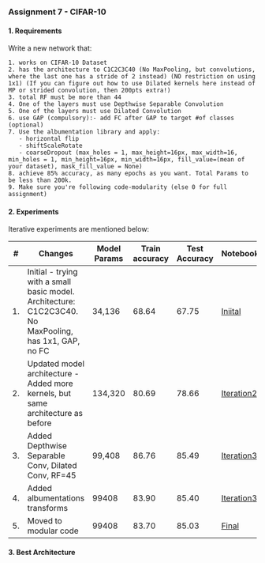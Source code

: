 ### Assignment 7 - CIFAR-10


#### 1. Requirements
Write a new network that: 

    1. works on CIFAR-10 Dataset
    2. has the architecture to C1C2C3C40 (No MaxPooling, but convolutions, where the last one has a stride of 2 instead) (NO restriction on using 1x1) (If you can figure out how to use Dilated kernels here instead of MP or strided convolution, then 200pts extra!)
    3. total RF must be more than 44
    4. One of the layers must use Depthwise Separable Convolution
    5. One of the layers must use Dilated Convolution
    6. use GAP (compulsory):- add FC after GAP to target #of classes (optional)
    7. Use the albumentation library and apply:
       - horizontal flip
       - shiftScaleRotate
       - coarseDropout (max_holes = 1, max_height=16px, max_width=16, min_holes = 1, min_height=16px, min_width=16px, fill_value=(mean of your dataset), mask_fill_value = None)
    8. achieve 85% accuracy, as many epochs as you want. Total Params to be less than 200k.
    9. Make sure you're following code-modularity (else 0 for full assignment) 


#### 2. Experiments

Iterative experiments are mentioned below:   

|#  | Changes	                                                | Model Params	|  Train accuracy |	Test Accuracy |	Notebook | 
|--| ------------------------------------------------------- | -------- | --------- | --------- | ---------- |
|1. | Initial - trying with a small basic model. Architecture: C1C2C3C40. No MaxPooling, has 1x1, GAP, no FC  | 34,136	|  68.64 |	67.75 | [Iniital](https://github.com/smitasasindran/era4/blob/session7/Session7/ERA4_Session7_Iteration1.ipynb)	  | 
|2. | Updated model architecture - Added more kernels, but same architecture as before  | 134,320 | 80.69 |	78.66 | [Iteration2](https://github.com/smitasasindran/era4/blob/session7/Session7/ERA4_Session7_Iteration2.ipynb)  |
|3. | Added Depthwise Separable Conv, Dilated Conv, RF=45  | 99,408 |	86.76 |	85.49 | [Iteration3](https://github.com/smitasasindran/era4/blob/session7/Session7/ERA4_Session7_Iteration3.ipynb) |
|4. | Added albumentations transforms | 99408 |	83.90 |	85.40 | [Iteration3](https://github.com/smitasasindran/era4/blob/master/Session4/ERA4_Session_4_Iteration4.ipynb) |
|5. | Moved to modular code | 99408 |	83.70 |	85.03 | [Final](https://github.com/smitasasindran/era4/blob/session7/Session7/ERA4_Session7_Final.ipynb) |



#### 3. Best Architecture
